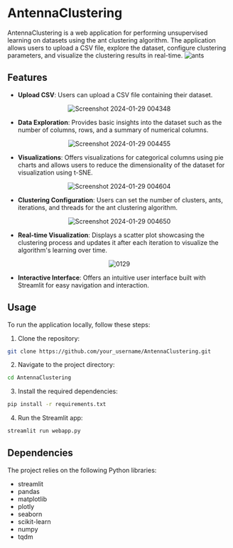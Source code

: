 # AntennaClustering

AntennaClustering is a web application for performing unsupervised learning on datasets using the ant clustering algorithm. The application allows users to upload a CSV file, explore the dataset, configure clustering parameters, and visualize the clustering results in real-time.
![ants](https://github.com/GoldenDovah/AntennaClustering/assets/19519174/afc3889d-87df-4743-abb8-ebe0134cb7cb)

## Features

- **Upload CSV**: Users can upload a CSV file containing their dataset.

<div align="center">
  
  ![Screenshot 2024-01-29 004348](https://github.com/GoldenDovah/AntennaClustering/assets/19519174/c0783501-ef02-45cb-ac51-bb776873d27d)
</div>

- **Data Exploration**: Provides basic insights into the dataset such as the number of columns, rows, and a summary of numerical columns.

<div align="center">
  
  ![Screenshot 2024-01-29 004455](https://github.com/GoldenDovah/AntennaClustering/assets/19519174/741a3241-ec83-4f23-9c4e-d19e3f6936ed)
</div>

- **Visualizations**: Offers visualizations for categorical columns using pie charts and allows users to reduce the dimensionality of the dataset for visualization using t-SNE.

<div align="center">
  
![Screenshot 2024-01-29 004604](https://github.com/GoldenDovah/AntennaClustering/assets/19519174/640d4edd-8507-4388-9da9-71e2c413f02c)
</div>

- **Clustering Configuration**: Users can set the number of clusters, ants, iterations, and threads for the ant clustering algorithm.

<div align="center">  
  
![Screenshot 2024-01-29 004650](https://github.com/GoldenDovah/AntennaClustering/assets/19519174/1c4033e3-781a-4390-b3c8-c7f414b1b353)
</div>

- **Real-time Visualization**: Displays a scatter plot showcasing the clustering process and updates it after each iteration to visualize the algorithm's learning over time.

<div align="center">

![0129](https://github.com/GoldenDovah/AntennaClustering/assets/19519174/2b1acdf8-001f-4726-8428-3a48e1550f37)
</div>

- **Interactive Interface**: Offers an intuitive user interface built with Streamlit for easy navigation and interaction.

## Usage

To run the application locally, follow these steps:

1. Clone the repository:

```bash
git clone https://github.com/your_username/AntennaClustering.git
```

2. Navigate to the project directory:

```bash
cd AntennaClustering
```

3. Install the required dependencies:

```bash
pip install -r requirements.txt
```

4. Run the Streamlit app:

```bash
streamlit run webapp.py
```

## Dependencies
The project relies on the following Python libraries:

- streamlit
- pandas
- matplotlib
- plotly
- seaborn
- scikit-learn
- numpy
- tqdm
